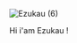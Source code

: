 ![Ezukau (6)](https://user-images.githubusercontent.com/105425952/196008671-d05dcbbd-dbad-464d-b85a-44400b8dbc4e.png)

<p class="text-center">Hi i'am Ezukau !</p>
